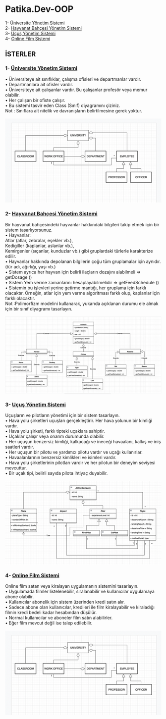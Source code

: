 # Patika.Dev-OOP
1- [Üniversite Yönetim Sistemi](https://github.com/EmineOzbek/Patika.Dev-OOP/blob/main/UniversiteYonetimSistemi.png) <br/>
2- [Hayvanat Bahçesi Yönetim Sistemi](https://github.com/EmineOzbek/Patika.Dev-OOP/blob/main/HayvanatBahcesiYonetimSistemi.png) <br/>
3- [Uçuş Yönetim Sistemi](https://github.com/EmineOzbek/Patika.Dev-OOP/blob/main/UcusYonetimSistemi.png) <br/>
4- [Online Film Sistemi](https://github.com/EmineOzbek/Patika.Dev-OOP/blob/main/OnlineFilmSistemi.png) <br/>

## İSTERLER
### 1- [Üniversite Yönetim Sistemi](https://github.com/EmineOzbek/Patika.Dev-OOP/blob/main/UniversiteYonetimSistemi.png) <br/>
• Üniversiteye ait sınıflıklar, çalışma ofisleri ve departmanlar vardır. <br/>
• Departmanlara ait ofisler vardır. <br/>
• Üniversiteye ait çalışanlar vardır. Bu çalışanlar profesör veya memur olabilir. <br/>
• Her çalışan bir ofiste çalışır. <br/>
• Bu sistemi tasvir eden Class (Sınıf) diyagramını çiziniz. <br/>
Not : Sınıflara ait nitelik ve davranışların belirtilmesine gerek yoktur. <br/>
<br/>
![](https://github.com/EmineOzbek/Patika.Dev-OOP/blob/main/UniversiteYonetimSistemi.png)

### 2- [Hayvanat Bahçesi Yönetim Sistemi](https://github.com/EmineOzbek/Patika.Dev-OOP/blob/main/HayvanatBahcesiYonetimSistemi.png) <br/>
Bir hayvanat bahçesindeki hayvanlar hakkındaki bilgileri takip etmek için bir sistem tasarlıyorsunuz.  <br/>
• Hayvanlar: <br/>
  Atlar (atlar, zebralar, eşekler vb.), <br/>
  Kedigiller (kaplanlar, aslanlar vb.), <br/>
  Kemirgenler (sıçanlar, kunduzlar vb.) gibi gruplardaki türlerle karakterize edilir.  <br/>
• Hayvanlar hakkında depolanan bilgilerin çoğu tüm gruplamalar için aynıdır.(tür adı, ağırlığı, yaşı vb.) <br/>
• Sistem ayrıca her hayvan için belirli ilaçların dozajını alabilmeli => getDosage () <br/>
• Sistem Yem verme zamanlarını hesaplayabilmelidir => getFeedSchedule () <br/>
• Sistemin bu işlevleri yerine getirme mantığı, her gruplama için farklı olacaktır. Örneğin, atlar için yem verme algoritması farklı olup, kaplanlar için farklı olacaktır. <br/>
Not :Polimorfizm modelini kullanarak, yukarıda açıklanan durumu ele almak için bir sınıf diyagramı tasarlayın. <br/>
<br/>
![](https://github.com/EmineOzbek/Patika.Dev-OOP/blob/main/HayvanatBahcesiYonetimSistemi.png)


### 3- [Uçuş Yönetim Sistemi](https://github.com/EmineOzbek/Patika.Dev-OOP/blob/main/UcusYonetimSistemi.png) <br/>
Uçuşların ve pilotların yönetimi için bir sistem tasarlayın. <br/>
• Hava yolu şirketleri uçuşları gerçekleştirir. Her hava yolunun bir kimliği vardır. <br/>
• Hava yolu şirketi, farklı tipteki uçaklara sahiptir. <br/>
• Uçaklar çalışır veya onarım durumunda olabilir. <br/>
• Her uçuşun benzersiz kimliği, kalkacağı ve ineceği havaalanı, kalkış ve iniş saatleri vardır. <br/>
• Her uçuşun bir pilotu ve yardımcı pilotu vardır ve uçağı kullanırlar. <br/>
• Havaalanlarının benzersiz kimlikleri ve isimleri vardır. <br/>
• Hava yolu şirketlerinin pilotları vardır ve her pilotun bir deneyim seviyesi mevcuttur. <br/>
• Bir uçak tipi, belirli sayıda pilota ihtiyaç duyabilir. <br/>
<br/>
![](https://github.com/EmineOzbek/Patika.Dev-OOP/blob/main/UcusYonetimSistemi.png)

### 4- [Online Film Sistemi](https://github.com/EmineOzbek/Patika.Dev-OOP/blob/main/OnlineFilmSistemi.png) <br/>
Online film satan veya kiralayan uygulamanın sistemini tasarlayın. <br/>
• Uygulamada filmler listelenebilir, sıralanabilir ve kullanıcılar uygulamaya abone olabilir. <br/>
• Kullanıcılar abonelik için sistem üzerinden kredi satın alır. <br/>
• Sadece abone olan kullanıcılar, kredileri ile film kiralayabilir ve kiraladığı filmin kredi bedeli kadar hesabından düşülür. <br/>
• Normal kullanıcılar ve aboneler film satın alabilirler. <br/>
• Eğer film mevcut değil ise talep edilebilir. <br/>
<br/>
![](https://github.com/EmineOzbek/Patika.Dev-OOP/blob/main/UniversiteYonetimSistemi.png)





